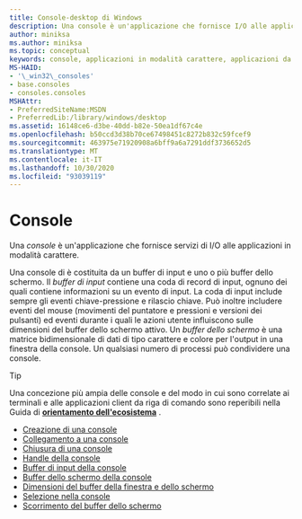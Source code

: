 ```yaml
---
title: Console-desktop di Windows
description: Una console è un'applicazione che fornisce I/O alle applicazioni della riga di comando.
author: miniksa
ms.author: miniksa
ms.topic: conceptual
keywords: console, applicazioni in modalità carattere, applicazioni da riga di comando, applicazioni di terminale, api della console
MS-HAID:
- '\_win32\_consoles'
- base.consoles
- consoles.consoles
MSHAttr:
- PreferredSiteName:MSDN
- PreferredLib:/library/windows/desktop
ms.assetid: 16148ce6-d3be-40dd-b82e-50ea1df67c4e
ms.openlocfilehash: b50ccd3d38b70ce67498451c8272b832c59fcef9
ms.sourcegitcommit: 463975e71920908a6bff9a6a7291ddf3736652d5
ms.translationtype: MT
ms.contentlocale: it-IT
ms.lasthandoff: 10/30/2020
ms.locfileid: "93039119"
---
```

# <a name="consoles"></a>Console

Una *console* è un'applicazione che fornisce servizi di I/O alle applicazioni in modalità carattere.

Una console di è costituita da un buffer di input e uno o più buffer dello schermo. Il *buffer di input* contiene una coda di record di input, ognuno dei quali contiene informazioni su un evento di input. La coda di input include sempre gli eventi chiave-pressione e rilascio chiave. Può inoltre includere eventi del mouse (movimenti del puntatore e pressioni e versioni dei pulsanti) ed eventi durante i quali le azioni utente influiscono sulle dimensioni del buffer dello schermo attivo. Un *buffer dello schermo* è una matrice bidimensionale di dati di tipo carattere e colore per l'output in una finestra della console. Un qualsiasi numero di processi può condividere una console.

> [!TIP]
>Una concezione più ampia delle console e del modo in cui sono correlate ai terminali e alle applicazioni client da riga di comando sono reperibili nella Guida di **[orientamento dell'ecosistema](ecosystem-roadmap.md)** .

- [Creazione di una console](creation-of-a-console.md)
- [Collegamento a una console](attaching-to-a-console.md)
- [Chiusura di una console](closing-a-console.md)
- [Handle della console](console-handles.md)
- [Buffer di input della console](console-input-buffer.md)
- [Buffer dello schermo della console](console-screen-buffers.md)
- [Dimensioni del buffer della finestra e dello schermo](window-and-screen-buffer-size.md)
- [Selezione nella console](console-selection.md)
- [Scorrimento del buffer dello schermo](scrolling-the-screen-buffer.md)
